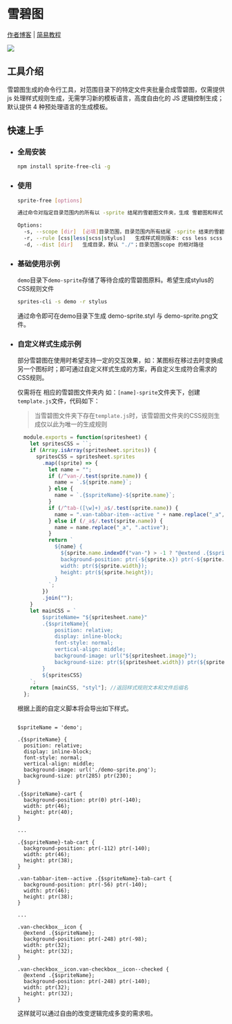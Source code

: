 # 雪碧图

[作者博客](https://kwokronny.top/) | [简易教程](https://kwokronny.top/202011/sprites-cli-develop/)

[![](https://img.shields.io/npm/v/sprite-free-cli)](https://www.npmjs.com/package/sprite-free-cli) 

## 工具介绍

雪碧图生成的命令行工具，对范围目录下的特定文件夹批量合成雪碧图，仅需提供 js 处理样式规则生成，无需学习新的模板语言，高度自由化的 JS 逻辑控制生成；默认提供 4 种预处理语言的生成模板。

## 快速上手

- ### 全局安装
  ```bash
  npm install sprite-free-cli -g
  ```

- ### 使用
  ```bash
  sprite-free [options]

  通过命令对指定目录范围内的所有以 -sprite 结尾的雪碧图文件夹，生成 雪碧图和样式 到生成目录，并生成雪碧图的对应样式文件。支持不同文件夹自定义生成规则

  Options:
    -s, --scope [dir]  [必填]目录范围，目录范围内所有结尾 -sprite 结束的雪碧图文件夹
    -r, --rule [css|less|scss|stylus]   生成样式规则版本: css less scss stylus，默认 css。雪碧图文件夹内有特殊生成规则脚本 template.js 优先使用特殊生成规则
    -d, --dist [dir]   生成目录，默认 "./"；目录范围scope 的相对路径
  ```

- ### 基础使用示例
	`demo`目录下`demo-sprite`存储了等待合成的雪碧图原料。希望生成stylus的CSS规则文件
	
  ```bash
  sprites-cli -s demo -r stylus
	```
	
  通过命令即可在demo目录下生成 demo-sprite.styl 与 demo-sprite.png文件。

- ### 自定义样式生成示例
  
	部分雪碧图在使用时希望支持一定的交互效果，如：某图标在移过去时变换成另一个图标时；即可通过自定义样式生成的方案，再自定义生成符合需求的CSS规则。
	
	仅需将在 相应的雪碧图文件夹内 如：`[name]-sprite`文件夹下，创建`template.js`文件，代码如下：
	> 当雪碧图文件夹下存在`template.js`时，该雪碧图文件夹的CSS规则生成仅以此为唯一的生成规则

  ```javascript
    module.exports = function(spritesheet) {
      let spritesCSS = ``;
      if (Array.isArray(spritesheet.sprites)) {
        spritesCSS = spritesheet.sprites
          .map((sprite) => {
            let name = "";
            if (/^van-/.test(sprite.name)) {
              name = `.${sprite.name}`;
            } else {
              name = `.{$spriteName}-${sprite.name}`;
            }
            if (/^tab-([\w]+)_a$/.test(sprite.name)) {
              name = ".van-tabbar-item--active " + name.replace("_a", "");
            } else if (/_a$/.test(sprite.name)) {
              name = name.replace("_a", ".active");
            }
            return `
              ${name} {
                ${sprite.name.indexOf("van-") > -1 ? "@extend .{$spriteName}" : ""}
                background-position: ptr(-${sprite.x}) ptr(-${sprite.y});
                width: ptr(${sprite.width});
                height: ptr(${sprite.height});
              }
            `;
          })
          .join("");
      }
      let mainCSS = `
          $spriteName= "${spritesheet.name}"
          .{$spriteName}{
              position: relative;
              display: inline-block;
              font-style: normal;
              vertical-align: middle;
              background-image: url("${spritesheet.image}");
              background-size: ptr(${spritesheet.width}) ptr(${spritesheet.height});
          }
          ${spritesCSS}
      `;
      return [mainCSS, "styl"]; //返回样式规则文本和文件后缀名
    };
  ```
  根据上面的自定义脚本将会导出如下样式。
  ```styl

  $spriteName = 'demo';

  .{$spriteName} {
    position: relative;
    display: inline-block;
    font-style: normal;
    vertical-align: middle;
    background-image: url('./demo-sprite.png');
    background-size: ptr(285) ptr(230);
  }

  .{$spriteName}-cart {
    background-position: ptr(0) ptr(-140);
    width: ptr(46);
    height: ptr(40);
  }

  ...

  .{$spriteName}-tab-cart {
    background-position: ptr(-112) ptr(-140);
    width: ptr(46);
    height: ptr(38);
  }

  .van-tabbar-item--active .{$spriteName}-tab-cart {
    background-position: ptr(-56) ptr(-140);
    width: ptr(46);
    height: ptr(38);
  }

  ...

  .van-checkbox__icon {
    @extend .{$spriteName};
    background-position: ptr(-248) ptr(-98);
    width: ptr(32);
    height: ptr(32);
  }

  .van-checkbox__icon.van-checkbox__icon--checked {
    @extend .{$spriteName};
    background-position: ptr(-248) ptr(-140);
    width: ptr(32);
    height: ptr(32);
  }
  ```
	这样就可以通过自由的改变逻辑完成多变的需求啦。